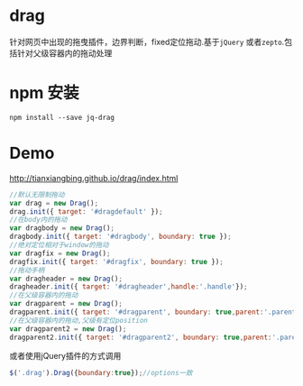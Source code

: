 # drag
针对网页中出现的拖曳插件，边界判断，fixed定位拖动.基于`jQuery` 或者`zepto`.包括针对父级容器内的拖动处理
# npm 安装 
    npm install --save jq-drag
# Demo
http://tianxiangbing.github.io/drag/index.html
```js
//默认无限制拖动
var drag = new Drag();
drag.init({ target: '#dragdefault' });
//在body内的拖动
var dragbody = new Drag();
dragbody.init({ target: '#dragbody', boundary: true });
//绝对定位相对于window的拖动
var dragfix = new Drag();
dragfix.init({ target: '#dragfix', boundary: true });
//拖动手柄
var dragheader = new Drag();
dragheader.init({ target: '#dragheader',handle:'.handle'});
//在父级容器内的拖动
var dragparent = new Drag();
dragparent.init({ target: '#dragparent', boundary: true,parent:'.parent' });
//在父级容器内的拖动,父级有定位position
var dragparent2 = new Drag();
dragparent2.init({ target: '#dragparent2', boundary: true,parent:'.parent2' });
```
或者使用jQuery插件的方式调用
```js
$('.drag').Drag({boundary:true});//options一致
```
